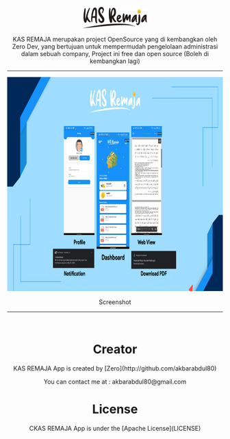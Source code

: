 <p align="center">
  <a href="#">
		<p align="center"><img src="screenshot/logo.png" alt="Kas Remaja Apps SS" width="150" height="50"></p>
  </a>
</p>
<p align="center">
  KAS REMAJA merupakan project OpenSource yang di kembangkan oleh Zero Dev, yang bertujuan untuk mempermudah pengelolaan administrasi dalam sebuah company, Project ini free dan open source (Boleh di kembangkan lagi)
</p>
<span align="center">
 <hr>
 <p align="center"><img src="screenshot/ss@3x-100.jpg" alt="Kas Remaja Apps SS" width="850" height="500"></p>
 <p align="center">Screenshot</p>
 <hr>
 <br>
 <h1>Creator</h1>
 <p>KAS REMAJA App is created by [Zero](http://github.com/akbarabdul80)</p>
 <p>You can contact me at : akbarabdul80@gmail.com</p>
 <h1>License</h1>
 <p>CKAS REMAJA App is under the [Apache License](LICENSE)</p>
